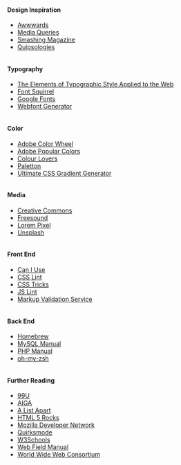 <div class="column">
  <h4>Design Inspiration</h4>
  <ul>
    <li><a href="http://www.awwwards.com/">Awwwards</a></li>
    <li><a href="http://mediaqueri.es/">Media Queries</a></li>
    <li><a href="http://www.smashingmagazine.com/">Smashing Magazine</a></li>
    <li><a href="http://www.underconsideration.com/quipsologies/">Quipsologies</a></li>
  </ul>
</div>
<div class="column">
  <h4>Typography</h4>
  <ul>
    <li><a href="http://webtypography.net/">The Elements of Typographic Style Applied to the Web</a></li>
    <li><a href="http://www.fontsquirrel.com/">Font Squirrel</a></li>
    <li><a href="https://www.google.com/fonts">Google Fonts</a></li>
    <li><a href="http://www.fontsquirrel.com/tools/webfont-generator">Webfont Generator</a></li>
  </ul>
</div>
<div class="column">
  <h4>Color</h4>
  <ul>
    <li><a href="https://color.adobe.com/create/color-wheel/">Adobe Color Wheel</a></li>
    <li><a href="https://color.adobe.com/explore/most-popular/?time=week">Adobe Popular Colors</a></li>
    <li><a href="http://colourlovers.com/">Colour Lovers</a></li>
    <li><a href="http://paletton.com/">Paletton</a></li>
    <li><a href="http://www.colorzilla.com/gradient-editor/">Ultimate CSS Gradient Generator</a></li>
  </ul>
</div>
<div class="column">
  <h4>Media</h4>
  <ul>
    <li><a href="https://search.creativecommons.org/">Creative Commons</a></li>
    <li><a href="https://freesound.org/">Freesound</a></li>
    <li><a href="http://lorempixel.com/">Lorem Pixel</a></li>
    <li><a href="https://unsplash.com/">Unsplash</a></li>
  </ul>
</div>
<div class="column">
  <h4>Front End</h4>
  <ul>
    <li><a href="http://caniuse.com/">Can I Use</a></li>
    <li><a href="http://csslint.net/">CSS Lint</a></li>
    <li><a href="https://css-tricks.com/">CSS Tricks</a></li>
    <li><a href="http://www.jslint.com/">JS Lint</a></li>
    <li><a href="https://validator.w3.org/">Markup Validation Service</a></li>
  </ul>
</div>
<div class="column">
  <h4>Back End</h4>
  <ul>
    <li><a href="http://brew.sh/">Homebrew</a></li>
    <li><a href="http://dev.mysql.com/doc/refman/5.6/en/index.html">MySQL Manual</a></li>
    <li><a href="http://php.net/manual/en/">PHP Manual</a></li>
    <li><a href="http://ohmyz.sh/">oh-my-zsh</a></li>
  </ul>
</div>
<div class="column">
  <h4>Further Reading</h4>
  <ul>
    <li><a href="http://99u.com/">99U</a></li>
    <li><a href="http://www.aiga.org/">AIGA</a></li>
    <li><a href="http://alistapart.com/">A List Apart</a></li>
    <li><a href="http://www.html5rocks.com/en/">HTML 5 Rocks</a></li>
    <li><a href="https://developer.mozilla.org/en-US/docs/Web">Mozilla Developer Network</a></li>
    <li><a href="http://quirksmode.org/">Quirksmode</a></li>
		<li><a href="http://www.w3schools.com/">W3Schools</a></li>
		<li><a href="http://webfieldmanual.com/">Web Field Manual</a></li>
    <li><a href="http://www.w3.org/Consortium/activities">World Wide Web Consortium</a></li>
  </ul>
</div>
